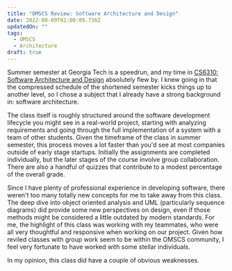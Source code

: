 ```yaml
---
title: "OMSCS Review: Software Architecture and Design"
date: 2022-08-09T02:00:09.736Z
updatedOn: ""
tags:
  - OMSCS
  - Architecture
draft: true
---
```

Summer semester at Georgia Tech is a speedrun, and my time in [CS6310: Software Architecture and Design](https://omscs.gatech.edu/cs-6310-software-architecture-design) absolutely flew by. I knew going in that the compressed schedule of the shortened semester kicks things up to another level, so I chose a subject that I already have a strong background in: software architecture.

The class itself is roughly structured around the software development lifecycle you might see in a real-world project, starting with analyzing requirements and going through the full implementation of a system with a team of other students. Given the timeframe of the class in summer semester, this process moves a lot faster than you'd see at most companies outside of early stage startups. Initially the assignments are completed individually, but the later stages of the course involve group collaboration. There are also a handful of quizzes that contribute to a modest percentage of the overall grade.

Since I have plenty of professional experience in developing software, there weren't too many totally new concepts for me to take away from this class. The deep dive into object oriented analysis and UML (particularly sequence diagrams) did provide some new perspectives on design, even if those methods might be considered a little outdated by modern standards. For me, the highlight of this class was working with my teammates, who were all very thoughtful and responsive when working on our project. Given how reviled classes with group work seem to be within the OMSCS community, I feel very fortunate to have worked with some stellar individuals.

In my opinion, this class did have a couple of obvious weaknesses.